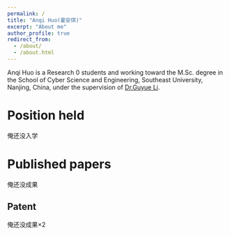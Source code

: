 ```yaml
---
permalink: /
title: "Anqi Huo(霍安琪)"
excerpt: "About me"
author_profile: true
redirect_from: 
  - /about/
  - /about.html
---
```


Anqi Huo is a Research 0 students and working toward the M.Sc. degree in the School of Cyber Science and Engineering, Southeast University, Nanjing, China, under the supervision of [Dr.Guyue Li](https://cyber.seu.edu.cn/lgy1/list.htm). 


Position held
======
俺还没入学


Published papers
======
俺还没成果



Patent
------
俺还没成果×2




